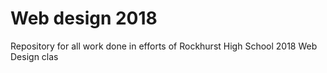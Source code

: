 # Web design 2018
Repository for all work done in efforts of Rockhurst High School 2018 Web Design clas
